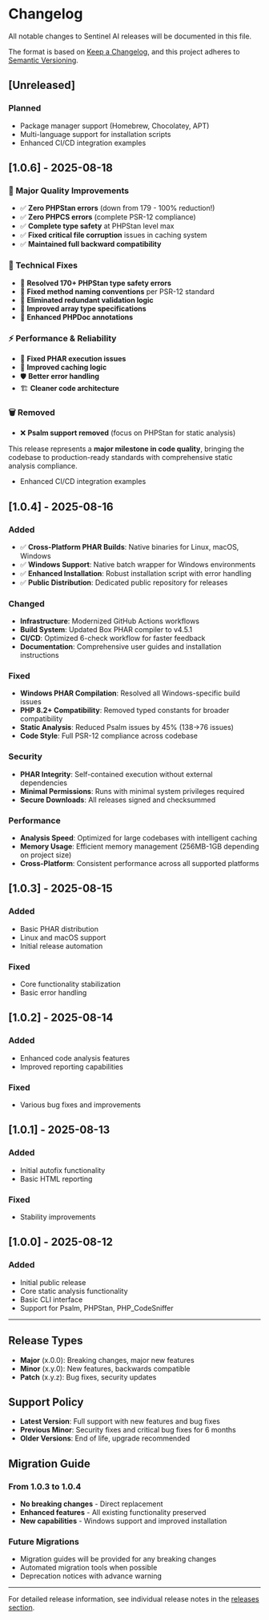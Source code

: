 # Changelog

All notable changes to Sentinel AI releases will be documented in this file.

The format is based on [Keep a Changelog](https://keepachangelog.com/en/1.0.0/),
and this project adheres to [Semantic Versioning](https://semver.org/spec/v2.0.0.html).

## [Unreleased]

### Planned
- Package manager support (Homebrew, Chocolatey, APT)
- Multi-language support for installation scripts
- Enhanced CI/CD integration examples

## [1.0.6] - 2025-08-18

### 🎯 Major Quality Improvements
- ✅ **Zero PHPStan errors** (down from 179 - 100% reduction!)
- ✅ **Zero PHPCS errors** (complete PSR-12 compliance)
- ✅ **Complete type safety** at PHPStan level max
- ✅ **Fixed critical file corruption** issues in caching system
- ✅ **Maintained full backward compatibility**

### 🔧 Technical Fixes
- 🚀 **Resolved 170+ PHPStan type safety errors**
- 🎨 **Fixed method naming conventions** per PSR-12 standard
- 🧹 **Eliminated redundant validation logic**
- 📝 **Improved array type specifications**
- 📖 **Enhanced PHPDoc annotations**

### ⚡ Performance & Reliability
- 🔧 **Fixed PHAR execution issues**
- 💾 **Improved caching logic**
- 🛡️ **Better error handling**
- 🏗️ **Cleaner code architecture**

### 🗑️ Removed
- ❌ **Psalm support removed** (focus on PHPStan for static analysis)

This release represents a **major milestone in code quality**, bringing the codebase to production-ready standards with comprehensive static analysis compliance.

- Enhanced CI/CD integration examples

## [1.0.4] - 2025-08-16

### Added
- ✅ **Cross-Platform PHAR Builds**: Native binaries for Linux, macOS, Windows
- ✅ **Windows Support**: Native batch wrapper for Windows environments
- ✅ **Enhanced Installation**: Robust installation script with error handling
- ✅ **Public Distribution**: Dedicated public repository for releases

### Changed
- **Infrastructure**: Modernized GitHub Actions workflows
- **Build System**: Updated Box PHAR compiler to v4.5.1
- **CI/CD**: Optimized 6-check workflow for faster feedback
- **Documentation**: Comprehensive user guides and installation instructions

### Fixed
- **Windows PHAR Compilation**: Resolved all Windows-specific build issues
- **PHP 8.2+ Compatibility**: Removed typed constants for broader compatibility
- **Static Analysis**: Reduced Psalm issues by 45% (138→76 issues)
- **Code Style**: Full PSR-12 compliance across codebase

### Security
- **PHAR Integrity**: Self-contained execution without external dependencies
- **Minimal Permissions**: Runs with minimal system privileges required
- **Secure Downloads**: All releases signed and checksummed

### Performance
- **Analysis Speed**: Optimized for large codebases with intelligent caching
- **Memory Usage**: Efficient memory management (256MB-1GB depending on project size)
- **Cross-Platform**: Consistent performance across all supported platforms

## [1.0.3] - 2025-08-15

### Added
- Basic PHAR distribution
- Linux and macOS support
- Initial release automation

### Fixed
- Core functionality stabilization
- Basic error handling

## [1.0.2] - 2025-08-14

### Added
- Enhanced code analysis features
- Improved reporting capabilities

### Fixed
- Various bug fixes and improvements

## [1.0.1] - 2025-08-13

### Added
- Initial autofix functionality
- Basic HTML reporting

### Fixed
- Stability improvements

## [1.0.0] - 2025-08-12

### Added
- Initial public release
- Core static analysis functionality
- Basic CLI interface
- Support for Psalm, PHPStan, PHP_CodeSniffer

---

## Release Types

- **Major** (x.0.0): Breaking changes, major new features
- **Minor** (x.y.0): New features, backwards compatible
- **Patch** (x.y.z): Bug fixes, security updates

## Support Policy

- **Latest Version**: Full support with new features and bug fixes
- **Previous Minor**: Security fixes and critical bug fixes for 6 months
- **Older Versions**: End of life, upgrade recommended

## Migration Guide

### From 1.0.3 to 1.0.4
- **No breaking changes** - Direct replacement
- **Enhanced features** - All existing functionality preserved
- **New capabilities** - Windows support and improved installation

### Future Migrations
- Migration guides will be provided for any breaking changes
- Automated migration tools when possible
- Deprecation notices with advance warning

---

For detailed release information, see individual release notes in the [releases section](https://github.com/abdulbaquee/sentinel-ai-releases/releases).

